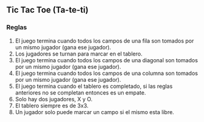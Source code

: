 ## Tic Tac Toe (Ta-te-ti)

### Reglas

1. El juego termina cuando todos los campos de una fila son tomados por un mismo jugador (gana ese jugador).
2. Los jugadores se turnan para marcar en el tablero.
3. El juego termina cuando todos los campos de una diagonal son tomados por un mismo jugador (gana ese jugador).
4. El juego termina cuando todos los campos de una columna son tomados por un mismo jugador (gana ese jugador). 
5. El juego termina cuando el tablero es completado, si las reglas anteriores no se completan entonces es un empate.
6. Solo hay dos jugadores, X y O.
7. El tablero siempre es de 3x3.
8. Un jugador solo puede marcar un campo si el mismo esta libre.


